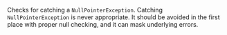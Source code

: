 Checks for catching a `NullPointerException`. Catching
`NullPointerException` is never appropriate. It should be avoided in the
first place with proper null checking, and it can mask underlying
errors.
